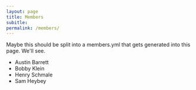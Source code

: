 ```yaml
---
layout: page
title: Members
subitle: 
permalink: /members/
---
```


Maybe this should be split into a members.yml that gets generated into this page. We'll see.

* Austin Barrett
* Bobby Klein
* Henry Schmale
* Sam Heybey
